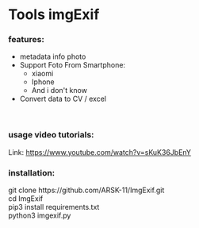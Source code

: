 # Tools imgExif
<h3>features:</h3>
<ul>
  <li>metadata info photo</li>
  <li>Support Foto From Smartphone:
    <ul>
      <li>xiaomi</li>
      <li>Iphone</li>
      <li>And i don't know</li>
    </ul>
  </li>
  <li>Convert data to CV / excel</li>
</ul>
<br/>
<h3>usage video tutorials:</h3>
<span>Link: </span><a href="https://www.youtube.com/watch?v=sKuK36JbEnY">https://www.youtube.com/watch?v=sKuK36JbEnY</a>

<br>
<h3>installation:</h3>
<div>
git clone https://github.com/ARSK-11/ImgExif.git
<br>
cd ImgExif
<br>
pip3 install requirements.txt
<br>
python3 imgexif.py
</div>
